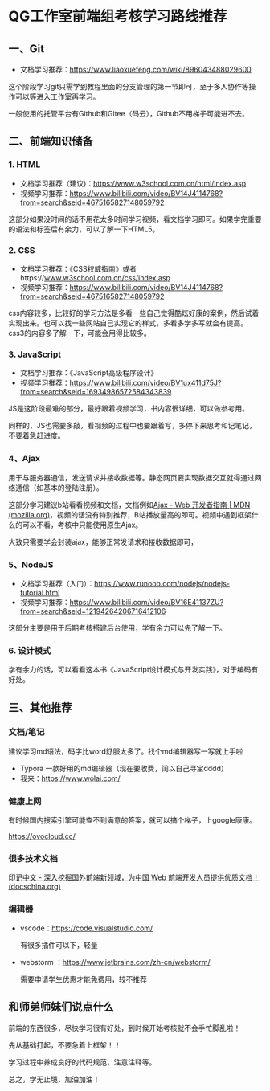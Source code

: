 # QG工作室前端组考核学习路线推荐

## 一、Git

- 文档学习推荐：[https://www.liaoxuefeng.com/wiki/896043488029600 ](https://www.liaoxuefeng.com/wiki/896043488029600)

这个阶段学习git只需学到教程里面的分支管理的第一节即可，至于多人协作等操作可以等进入工作室再学习。

一般使用的托管平台有Github和Gitee（码云），Github不用梯子可能进不去。

## 二、前端知识储备

### 1.  HTML

- 文档学习推荐（建议)：https://www.w3school.com.cn/html/index.asp
- 视频学习推荐：https://www.bilibili.com/video/BV14J4114768?from=search&seid=4675165827148059792

这部分如果没时间的话不用花太多时间学习视频，看文档学习即可。如果学完重要的语法和标签后有余力，可以了解一下HTML5。

### 2.  CSS

- 文档学习推荐：《CSS权威指南》或者https://www.w3school.com.cn/css/index.asp
- 视频学习推荐：https://www.bilibili.com/video/BV14J4114768?from=search&seid=4675165827148059792

css内容较多，比较好的学习方法是多看一些自己觉得酷炫好康的案例，然后试着实现出来。也可以找一些网站自己实现它的样式，多看多学多写就会有提高。css3的内容多了解一下，可能会用得比较多。

### 3.  JavaScript

- 文档学习推荐：《JavaScript高级程序设计》
- 视频学习推荐：https://www.bilibili.com/video/BV1ux411d75J?from=search&seid=16934986572584343839

JS是这阶段最难的部分，最好跟着视频学习，书内容很详细，可以做参考用。

同样的，JS也需要多敲，看视频的过程中也要跟着写，多停下来思考和记笔记，不要着急赶进度。

### 4、Ajax

用于与服务器通信，发送请求并接收数据等。静态网页要实现数据交互就得通过网络通信（如基本的登陆注册）。

这部分学习建议b站看看视频和文档，文档例如[Ajax - Web 开发者指南 | MDN (mozilla.org)](https://developer.mozilla.org/zh-CN/docs/Web/Guide/AJAX)，视频的话没有特别推荐，B站播放量高的即可。视频中遇到框架什么的可以不看，考核中只能使用原生Ajax。

大致只需要学会封装ajax，能够正常发请求和接收数据即可，

### 5、NodeJS

- 文档学习推荐（入门）：https://www.runoob.com/nodejs/nodejs-tutorial.html
- 视频学习推荐：https://www.bilibili.com/video/BV16E41137ZU?from=search&seid=12194264206716412106

这部分主要是用于后期考核搭建后台使用，学有余力可以先了解一下。

### 6. 设计模式

学有余力的话，可以看看这本书《JavaScript设计模式与开发实践》，对于编码有好处。

## 三、其他推荐

### 文档/笔记

建议学习md语法，码字比word舒服太多了。找个md编辑器写一写就上手啦

- Typora 一款好用的md编辑器（现在要收费，阔以自己寻宝dddd）
- 我来：https://www.wolai.com/

### 健康上网

有时候国内搜索引擎可能查不到满意的答案，就可以搞个梯子，上google康康。

https://ovocloud.cc/

### 很多技术文档

[印记中文 - 深入挖掘国外前端新领域，为中国 Web 前端开发人员提供优质文档！ (docschina.org)](https://docschina.org/)

### 编辑器

- vscode：https://code.visualstudio.com/   

  有很多插件可以下，轻量

- webstorm ：https://www.jetbrains.com/zh-cn/webstorm/

  需要申请学生优惠才能免费用，较不推荐



## 和师弟师妹们说点什么

前端的东西很多，尽快学习很有好处，到时候开始考核就不会手忙脚乱啦！

先从基础打起，不要急着上框架！！

学习过程中养成良好的代码规范，注意注释等。

总之，学无止境，加油加油！
